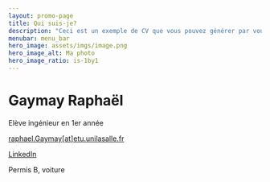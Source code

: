```yaml
---
layout: promo-page
title: Qui suis-je?
description: "Ceci est un exemple de CV que vous pouvez générer par vous-même"
menubar: menu_bar
hero_image: assets/imgs/image.png
hero_image_alt: Ma photo
hero_image_ratio: is-1by1
---
```


# Gaymay Raphaël
Elève ingénieur en 1er année


[raphael.Gaymay[at]etu.unilasalle.fr](mailto:Prenom.Nom@xxx.com)

[LinkedIn](https://www.linkedin.com/in/Prenom.Nom)

Permis B, voiture

